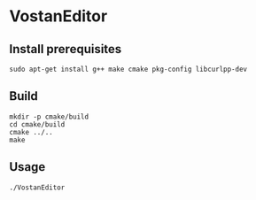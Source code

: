 # VostanEditor
## Install prerequisites
```
sudo apt-get install g++ make cmake pkg-config libcurlpp-dev
```

## Build
```
mkdir -p cmake/build
cd cmake/build
cmake ../..
make
```

## Usage
```
./VostanEditor
```
